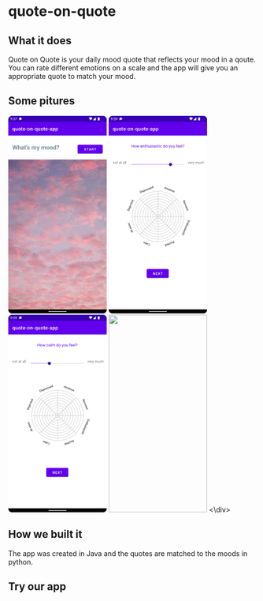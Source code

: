# quote-on-quote

## What it does
Quote on Quote is your daily mood quote that reflects your mood in a qoute.
You can rate different emotions on a scale and the app will give you an appropriate quote to match your mood.

## Some pitures
<div>
  <img src="https://github.com/SophBr/quote-on-quote/blob/main/screenshots/WelcomeSite.png" width="200" height="400" />
  <img src="https://github.com/SophBr/quote-on-quote/blob/main/screenshots/enthusiastic.png" width="200" height="400" />
  <img src="https://github.com/SophBr/quote-on-quote/blob/main/screenshots/calm.png" width="200" height="400" />
  <img src="https://github.com/SophBr/quote-on-quote/blob/main/screenshots/Screenshot_Quote.png" width="200" height="400" />
<\div>

## How we built it
The app was created in Java and the quotes are matched to the moods in python.

## Try our app
